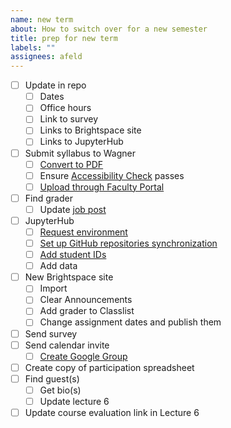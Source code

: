 ```yaml
---
name: new term
about: How to switch over for a new semester
title: prep for new term
labels: ""
assignees: afeld
---
```


- [ ] Update in repo
  - [ ] Dates
  - [ ] Office hours
  - [ ] Link to survey
  - [ ] Links to Brightspace site
  - [ ] Links to JupyterHub
- [ ] Submit syllabus to Wagner
  - [ ] [Convert to PDF](https://md2pdf.netlify.com/)
  - [ ] Ensure [Accessibility Check](https://www.adobe.com/accessibility/products/acrobat/using-acrobat-pro-accessibility-checker.html) passes
  - [ ] [Upload through Faculty Portal](https://wagner.nyu.edu/node/add/syllabus)
- [ ] Find grader
  - [ ] Update [job post](https://docs.google.com/document/d/1dX2MDc5Fhby8GyeKLF4rrI0RZrJAmF1LHGV2SdFIkAE/edit)
- [ ] JupyterHub
  - [ ] [Request environment](https://sites.google.com/nyu.edu/nyu-hpc/training-support/resources-for-classes/jupyterhub/jupyterhub-intake-form)
  - [ ] [Set up GitHub repositories synchronization](https://settings-fall.rcnyu.org/)
  - [ ] [Add student IDs](https://settings-fall.rcnyu.org/)
  - [ ] Add data
- [ ] New Brightspace site
  - [ ] Import
  - [ ] Clear Announcements
  - [ ] Add grader to Classlist
  - [ ] Change assignment dates and publish them
- [ ] Send survey
- [ ] Send calendar invite
  - [ ] [Create Google Group](https://nyu.service-now.com/sp?id=kb_article&sysparm_article=KB0018953&sys_kb_id=23e5e5a9dbbaa410492a6d8d13961947&spa=1)
- [ ] Create copy of participation spreadsheet
- [ ] Find guest(s)
  - [ ] Get bio(s)
  - [ ] Update lecture 6
- [ ] Update course evaluation link in Lecture 6
